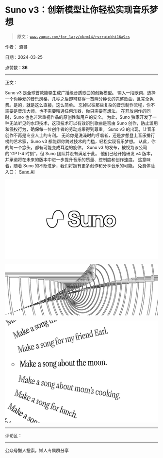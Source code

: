 # Suno v3：创新模型让你轻松实现音乐梦想

> 原文：[`www.yuque.com/for_lazy/xkrm14/rvzruipkhi16a9cs`](https://www.yuque.com/for_lazy/xkrm14/rvzruipkhi16a9cs)

作者： 涵哥

日期：2024-03-25

点赞数：**36**

* * *

正文：

Suno v3 是全球首款能够生成广播级音质歌曲的创新模型。
输入一段歌词，选择一个你钟爱的音乐风格，几秒之后即可获得一首两分钟长的完整歌曲，且完全免费。是的，就是这么直接，这么简单。
忘掉以往那些复杂的音乐制作流程，你不需要是音乐大师，也不需要精通任何乐器，你只需要有想法。 在开放创作的同时，Suno 也也非常重视作品的原创性和用户的安全。
为此，Suno 独家开发了一种无法听见的水印技术，这项技术可以有效识别歌曲是否由 Suno 创作，防止滥用和侵权行为，确保每一位创作者的劳动成果得到尊重。
Suno v3 的出现，让音乐创作不再是专业人士的专利。 无论你是洗澡时的哼唱者，还是梦想登上音乐排行榜的艺术家，Suno
v3 都能帮你跨过技术的门槛，轻松实现音乐梦想。 从此，你的每一个念头，都有可能变成耳边的旋律。 Suno
v3 的发布，被视为该公司的“GPT-4 时刻”，但 Suno 团队并没有满足于此。
他们已经开始研发 v4 版本，并承诺将在未来的版本中进一步提升音乐的质量、控制度和创作速度。
这意味着，随着 Suno 的不断进步，我们将拥有更多创作和分享音乐的可能。 免费体验入口： [Suno AI](https://www.suno.ai)

![](img/71f22e199455d075921a83b675e3d227.png)

![](img/71480557d8dcbebed2c3ce0e1fc1a3d0.png)

![](img/d0f8ce8419eed14837b0c2e93fcaac36.png)

* * *

评论区：

* * *

公众号懒人搜索，懒人专属群分享